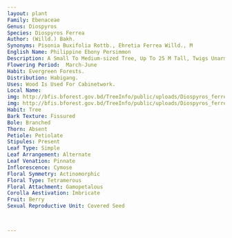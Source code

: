```yaml
---
layout: plant
Family: Ebenaceae
Genus: Diospyros
Species: Diospyros Ferrea
Author: (Willd.) Bakh.
Synonyms: Pisonia Buxifolia Rottb., Ehretia Ferrea Willd., M
English Name: Philippine Ebony Persimmon
Description: A Small To Medium-sized Tree, Up To 25 M Tall, Twigs Unarmed. Leaves Oblong Or Elliptic, 4-11 Ã— 2-4 Cm, Base Acute To Attenuate, Apex Rounded, Retuse Or Bluntly Pointed, Glabrous On Both Surfaces, Petioles 3-4 Mm Long, First Pubescent Then Glabrescent. Flowers Unisexual, 3-merous. Calyx Campanulate, Divided To The Base, Tomentose On Both Surfaces. Corolla Urceolate, Divided To One-sixth, 4-7 Mm Long. Male Flowers In 1-4 Flowered Cymes, Sessile Or Subsessile, Stamens 3-12, Glabrous. Female Flowers Solitary Or In Cymes, Pedicels 1-2 Mm Long, Pubescent, Ovary Ovoid, Glabrous, 6-locular, Style Single, Glabrous, Staminodes 3-6. Fruit A Berry, Ellipsoid To Globose, Glabrous, 1.0-1.5 Cm Long, 1-seeded. Endosperm Smooth.
Flowering Period:  March-June
Habit: Evergreen Forests.
Distribution: Habigang.
Uses: Wood Is Used For Cabinetwork.
Local Name: 
img: http://bfis.bforest.gov.bd/TreeInfo/public/uploads/Diospyros_ferrea.jpg
img: http://bfis.bforest.gov.bd/TreeInfo/public/uploads/Diospyros_ferrea1.jpg
Habit: Tree
Bark Texture: Fissured
Bole: Branched
Thorn: Absent
Petiole: Petiolate
Stipules: Present
Leaf Type: Simple
Leaf Arrangement: Alternate
Leaf Venation: Pinnate
Inflorescence: Cymose
Floral Symmetry: Actinomorphic
Floral Type: Tetramerous
Floral Attachment: Gamopetalous
Corolla Aestivation: Imbricate
Fruit: Berry
Sexual Reproductive Unit: Covered Seed



---
```


